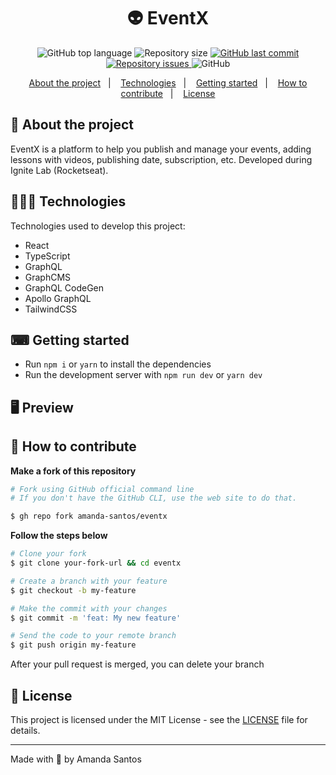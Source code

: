 <h1 align="center">
  👽 EventX
</h1>

<p align="center">
  <img alt="GitHub top language" src="https://img.shields.io/github/languages/top/amanda-santos/eventx">

  <img alt="Repository size" src="https://img.shields.io/github/repo-size/amanda-santos/eventx">

  <a href="https://github.com/amanda-santos/eventx/commits/master">
    <img alt="GitHub last commit" src="https://img.shields.io/github/last-commit/amanda-santos/eventx">
  </a>

  <a href="https://github.com/amanda-santos/eventx/issues">
    <img alt="Repository issues" src="https://img.shields.io/github/issues/amanda-santos/eventx">
  </a>

  <img alt="GitHub" src="https://img.shields.io/github/license/amanda-santos/eventx">
</p>

<p align="center">
  <a href="#-about-the-project">About the project</a>&nbsp;&nbsp;&nbsp;|&nbsp;&nbsp;&nbsp;
  <a href="#-technologies">Technologies</a>&nbsp;&nbsp;&nbsp;|&nbsp;&nbsp;&nbsp;
  <a href="#-getting-started">Getting started</a>&nbsp;&nbsp;&nbsp;|&nbsp;&nbsp;&nbsp;
  <a href="#-how-to-contribute">How to contribute</a>&nbsp;&nbsp;&nbsp;|&nbsp;&nbsp;&nbsp;
  <a href="#-license">License</a>
</p>

## 📝 About the project

<p>EventX is a platform to help you publish and manage your events, adding lessons with videos, publishing date, subscription, etc. Developed during Ignite Lab (Rocketseat).</p>

## 👩🏻‍💻 Technologies

Technologies used to develop this project:

- React
- TypeScript
- GraphQL
- GraphCMS
- GraphQL CodeGen
- Apollo GraphQL
- TailwindCSS

## ⌨ Getting started

- Run `npm i` or `yarn` to install the dependencies
- Run the development server with `npm run dev` or `yarn dev`

## 🖥 Preview



## 🤔 How to contribute

**Make a fork of this repository**

```bash
# Fork using GitHub official command line
# If you don't have the GitHub CLI, use the web site to do that.

$ gh repo fork amanda-santos/eventx
```

**Follow the steps below**

```bash
# Clone your fork
$ git clone your-fork-url && cd eventx

# Create a branch with your feature
$ git checkout -b my-feature

# Make the commit with your changes
$ git commit -m 'feat: My new feature'

# Send the code to your remote branch
$ git push origin my-feature
```

After your pull request is merged, you can delete your branch

## 📝 License

This project is licensed under the MIT License - see the [LICENSE](LICENSE) file for details.

---

Made with 💜 by Amanda Santos <br />
